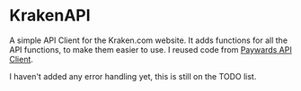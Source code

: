 # KrakenAPI
A simple API Client for the Kraken.com website. It adds functions for all the API functions, to make them easier to use. I reused code from [Paywards API Client](https://github.com/payward/kraken-api-client). 

I haven't added any error handling yet, this is still on the TODO list.
